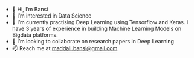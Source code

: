 - 👋 Hi, I’m Bansi 
- 👀 I’m interested in Data Science
- 🌱 I’m currently practising Deep Learning using Tensorflow and Keras. I have 3 years of experience in building Machine Learning Models on Bigdata platforms.
- 💞️ I’m looking to collaborate on research papers in Deep Learning
- 📫 Reach me at maddali.bansi@gmail.com

<!---
maddali-bansi/maddali-bansi is a ✨ special ✨ repository because its `README.md` (this file) appears on your GitHub profile.
You can click the Preview link to take a look at your changes.
--->
